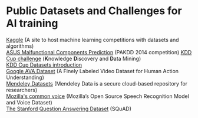 # Public Datasets and Challenges for AI training
[Kaggle](https://www.kaggle.com/) (A site to host machine learning competitions with datasets and algorithms)  
[ASUS Malfunctional Components Prediction](https://www.kaggle.com/c/pakdd-cup-2014/data) (PAKDD 2014 competition)
[KDD Cup challenge](http://www.kdd.org/kdd-cup/view/kdd-cup-2016) (**K**nowledge **D**iscovery and **D**ata Mining)  
[KDD Cup Datasets introduction](http://www.jianshu.com/p/70be2e313df1)  
[Google AVA Dataset](https://research.google.com/ava/) (A Finely Labeled Video Dataset for Human Action Understanding)  
[Mendeley Datasets](https://data.mendeley.com/datasets) (Mendeley Data is a secure cloud-based repository for researchers)  
[Mozilla's common voice](https://voice.mozilla.org/data) (Mozilla’s Open Source Speech Recognition Model and Voice Dataset)  
[The Stanford Question Answering Dataset](https://rajpurkar.github.io/SQuAD-explorer/) (SQuAD)
